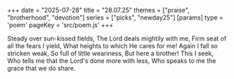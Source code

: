 +++
date = "2025-07-28"
title = "28.07.25"
themes = ["praise", "brotherhood", "devotion"]
series = ["picks", "newday25"]
[params]
  type = 'poem'
  pageKey = 'src/poem.js'
+++

Steady over sun-kissed fields,
The Lord deals mightily with me,
Firm seat of all the fears I yield,
What heights to which He cares for me!
Again I fall so stricken weak,
So full of little weariness,
But here a brother! This I seek,
Who tells me that the Lord's done more with less,
Who speaks to me the grace that we do share.
